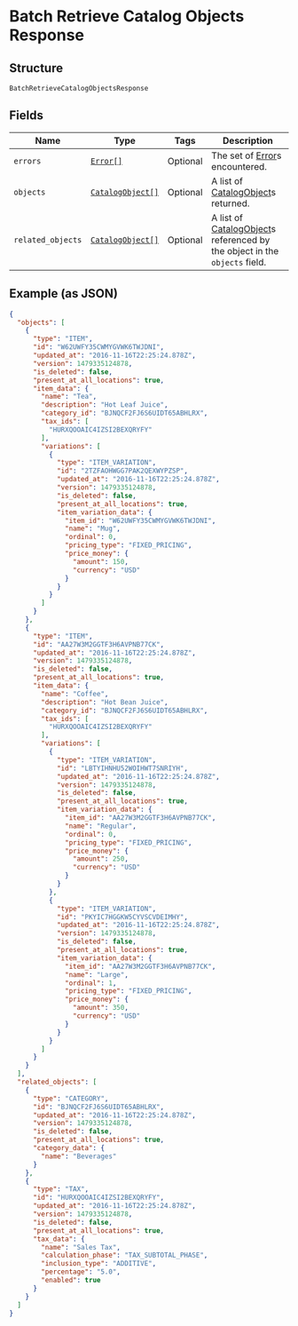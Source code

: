 
# Batch Retrieve Catalog Objects Response

## Structure

`BatchRetrieveCatalogObjectsResponse`

## Fields

| Name | Type | Tags | Description |
|  --- | --- | --- | --- |
| `errors` | [`Error[]`](/doc/models/error.md) | Optional | The set of [Error](#type-error)s encountered. |
| `objects` | [`CatalogObject[]`](/doc/models/catalog-object.md) | Optional | A list of [CatalogObject](#type-catalogobject)s returned. |
| `related_objects` | [`CatalogObject[]`](/doc/models/catalog-object.md) | Optional | A list of [CatalogObject](#type-catalogobject)s referenced by the object in the `objects` field. |

## Example (as JSON)

```json
{
  "objects": [
    {
      "type": "ITEM",
      "id": "W62UWFY35CWMYGVWK6TWJDNI",
      "updated_at": "2016-11-16T22:25:24.878Z",
      "version": 1479335124878,
      "is_deleted": false,
      "present_at_all_locations": true,
      "item_data": {
        "name": "Tea",
        "description": "Hot Leaf Juice",
        "category_id": "BJNQCF2FJ6S6UIDT65ABHLRX",
        "tax_ids": [
          "HURXQOOAIC4IZSI2BEXQRYFY"
        ],
        "variations": [
          {
            "type": "ITEM_VARIATION",
            "id": "2TZFAOHWGG7PAK2QEXWYPZSP",
            "updated_at": "2016-11-16T22:25:24.878Z",
            "version": 1479335124878,
            "is_deleted": false,
            "present_at_all_locations": true,
            "item_variation_data": {
              "item_id": "W62UWFY35CWMYGVWK6TWJDNI",
              "name": "Mug",
              "ordinal": 0,
              "pricing_type": "FIXED_PRICING",
              "price_money": {
                "amount": 150,
                "currency": "USD"
              }
            }
          }
        ]
      }
    },
    {
      "type": "ITEM",
      "id": "AA27W3M2GGTF3H6AVPNB77CK",
      "updated_at": "2016-11-16T22:25:24.878Z",
      "version": 1479335124878,
      "is_deleted": false,
      "present_at_all_locations": true,
      "item_data": {
        "name": "Coffee",
        "description": "Hot Bean Juice",
        "category_id": "BJNQCF2FJ6S6UIDT65ABHLRX",
        "tax_ids": [
          "HURXQOOAIC4IZSI2BEXQRYFY"
        ],
        "variations": [
          {
            "type": "ITEM_VARIATION",
            "id": "LBTYIHNHU52WOIHWT7SNRIYH",
            "updated_at": "2016-11-16T22:25:24.878Z",
            "version": 1479335124878,
            "is_deleted": false,
            "present_at_all_locations": true,
            "item_variation_data": {
              "item_id": "AA27W3M2GGTF3H6AVPNB77CK",
              "name": "Regular",
              "ordinal": 0,
              "pricing_type": "FIXED_PRICING",
              "price_money": {
                "amount": 250,
                "currency": "USD"
              }
            }
          },
          {
            "type": "ITEM_VARIATION",
            "id": "PKYIC7HGGKW5CYVSCVDEIMHY",
            "updated_at": "2016-11-16T22:25:24.878Z",
            "version": 1479335124878,
            "is_deleted": false,
            "present_at_all_locations": true,
            "item_variation_data": {
              "item_id": "AA27W3M2GGTF3H6AVPNB77CK",
              "name": "Large",
              "ordinal": 1,
              "pricing_type": "FIXED_PRICING",
              "price_money": {
                "amount": 350,
                "currency": "USD"
              }
            }
          }
        ]
      }
    }
  ],
  "related_objects": [
    {
      "type": "CATEGORY",
      "id": "BJNQCF2FJ6S6UIDT65ABHLRX",
      "updated_at": "2016-11-16T22:25:24.878Z",
      "version": 1479335124878,
      "is_deleted": false,
      "present_at_all_locations": true,
      "category_data": {
        "name": "Beverages"
      }
    },
    {
      "type": "TAX",
      "id": "HURXQOOAIC4IZSI2BEXQRYFY",
      "updated_at": "2016-11-16T22:25:24.878Z",
      "version": 1479335124878,
      "is_deleted": false,
      "present_at_all_locations": true,
      "tax_data": {
        "name": "Sales Tax",
        "calculation_phase": "TAX_SUBTOTAL_PHASE",
        "inclusion_type": "ADDITIVE",
        "percentage": "5.0",
        "enabled": true
      }
    }
  ]
}
```

